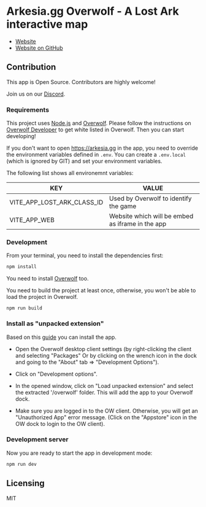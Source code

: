 # Arkesia.gg Overwolf - A Lost Ark interactive map

- [Website](https://arkesia.gg)
- [Website on GitHub](https://github.com/lmachens/arkesia.gg-web)

## Contribution

This app is Open Source. Contributors are highly welcome!

Join us on our [Discord](https://discord.com/invite/NTZu8Px).

### Requirements

This project uses [Node.js](https://nodejs.org/en/) and [Overwolf](https://www.overwolf.com/).
Please follow the instructions on [Overwolf Developer](http://developers.overwolf.com/documentation/odk-2-0-introduction/creating-your-first-app/) to get white listed in Overwolf. Then you can start developing!

If you don't want to open https://arkesia.gg in the app, you need to override the environment variables defined in `.env`. You can create a `.env.local` (which is ignored by GIT) and set your environment variables.

The following list shows all environemnt variables:

| KEY                        | VALUE                                            |
| -------------------------- | ------------------------------------------------ |
| VITE_APP_LOST_ARK_CLASS_ID | Used by Overwolf to identify the game            |
| VITE_APP_WEB               | Website which will be embed as iframe in the app |

### Development

From your terminal, you need to install the dependencies first:

```sh
npm install
```

You need to install [Overwolf](https://download.overwolf.com/install/Download) too.

You need to build the project at least once, otherwise, you won't be able to load the project in Overwolf.

```
npm run build
```

### Install as "unpacked extension"

Based on this [guide](https://overwolf.github.io/docs/start/sample-app-overview#5-install-the-app-as-unpacked-extension) you can install the app.

- Open the Overwolf desktop client settings (by right-clicking the client and selecting "Packages"
  Or by clicking on the wrench icon in the dock and going to the "About" tab => "Development Options").

- Click on "Development options".

- In the opened window, click on "Load unpacked extension" and select the extracted '/overwolf' folder.
  This will add the app to your Overwolf dock.

- Make sure you are logged in to the OW client. Otherwise, you will get an "Unauthorized App" error message. (Click on the "Appstore" icon in the OW dock to login to the OW client).

### Development server

Now you are ready to start the app in development mode:

```sh
npm run dev
```

## Licensing

MIT
